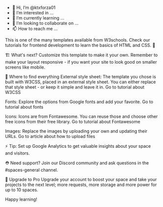 - 👋 Hi, I’m @ktxforza01
- 👀 I’m interested in ...
- 🌱 I’m currently learning ...
- 💞️ I’m looking to collaborate on ...
- 📫 How to reach me ...

<!---
ktxforza01/ktxforza01 is a ✨ special ✨ repository because its `README.md` (this file) appears on your GitHub profile.
You can click the Preview link to take a look at your changes.
--->
This is one of the many templates available from W3schools. Check our tutorials for frontend development to learn the basics of HTML and CSS. 🦄

🏗 What's next?
Customize this template to make it your own. Remember to make your layout responsive - if you want your site to look good on smaller screens like mobile.

🎨 Where to find everything
External style sheet: The template you chose is built with W3CSS, placed in an external style sheet. You can either replace that style sheet - or keep it simple and leave it in.
Go to tutorial about W3CSS

Fonts: Explore the options from Google fonts and add your favorite.
Go to tutorial about fonts

Icons: Icons are from Fontawesome. You can reuse those and choose other free icons from their free library.
Go to tutorial about Fontawesome

Images: Replace the images by uploading your own and updating their URLs.
Go to article about how to upload files

⚡️ Tip: Set up Google Analytics to get valuable insights about your space and visitors.

⛑ Need support?
Join our Discord community and ask questions in the #spaces-general channel.

🚀 Upgrade to Pro
Upgrade your account to boost your space and take your projects to the next level; more requests, more storage and more power for up to 10 spaces.

Happy learning!
